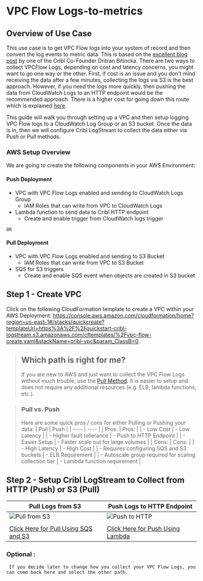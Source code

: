 # VPC Flow Logs-to-metrics


## Overview of Use Case
This use case is to get VPC Flow logs into your system of record and then convert the log events to metric data. This is based on the [excellent blog post](https://cribl.io/blog/practical-logs-to-metrics-conversion-with-cribl/) by one of the Cribl Co-Founder Dritran Bitincka. There are two ways to collect VPCFlow Logs, depending on cost and latency concerns, you might want to go one way or the other. First, if cost is an issue and you don't mind receiving the data after a few minutes, collecting the logs via S3 is the best approach. However, if you need the logs more quickly, then pushing the data from CloudWatch Logs to an HTTP endpoint would be the recommended approach. There is a higher cost for going down this route which is explained [here](https://stackoverflow.com/questions/55472308/cloudwatch-log-store-costing-vs-s3-costing). 

This guide will walk you through setting up a VPC and then setup logging VPC Flow logs to a CloudWatch Log Group or an S3 bucket. Once the data is in, then we will configure Cribl LogStream to collect the data either via Push or Pull methods. 

### AWS Setup Overview
We are going to create the following components in your AWS Environment:

#### Push Deployment 
- VPC with VPC Flow Logs enabled and sending to CloudWatch Logs Group
    - IAM Roles that can write from VPC to CloudWatch Logs
- Lambda function to send data to Cribl HTTP endpoint
    - Create and enable trigger from CloudWatch logs trigger

`OR`

#### Pull Deployment
- VPC with VPC Flow Logs enabled and sending to S3 Bucket
    - IAM Roles that can write from VPC to S3 Bucket
- SQS for S3 triggers
    - Create and enable SQS event when objects are created in S3 bucket

## Step 1 - Create VPC 
Click on the following CloudFormation template to create a VPC within your AWS Deployment: https://console.aws.amazon.com/cloudformation/home?region=us-east-1#/stacks/quickcreate?templateUrl=https%3A%2F%2Fquickstart-cribl-logstream.s3.amazonaws.com/cftemplates/%2Fvpc-flow-create.yaml&stackName=cribl-vpc&param_ClassB=0.

> ## Which path is right for me?
> If you are new to AWS and just want to collect the VPC Flow Logs without much trouble, use the [Pull Method](/sqs_s3_pull/sqs_s3_pull.md). It is easier to setup and does not require any additional resources (e.g. ELB, lambda functions, etc.). 
>

>
> ### Pull vs. Push 
> Here are some quick pros / cons for either Pulling or Pushing your data: 
> | Pull | Push |
> | ---- | ---- |
> | Pros: | Pros: |
> | - Low Cost | - Low Latency |
> | - Higher fault tollerance | - Push to HTTP Endpoint |
> | - Easier Setup | - Faster scale out for large volumes |
> | Cons: | Cons: |
> | - High Latency | - High Cost |
> | - Requires configuring SQS and S3 buckets | - ELB Requirement | 
> | - Autoscale group required for scaling collection tier | - Lambda function requirement |
>

## Step 2 - Setup Cribl LogStream to Collect from HTTP (Push) or S3 (Pull)

| Pull Logs from S3 | Push Logs to HTTP Endpoint  |
| -------------------------- | ----------------- |
| ![Pull from S3](https://quickstart-cribl-logstream.s3.amazonaws.com/architecture/Cribl_LS_S3_SQS_Collection.png) |  ![Push to HTTP](https://quickstart-cribl-logstream.s3.amazonaws.com/architecture/HTTP_to_Cirbl_Log.png) |
| |
| [Click Here for Pull Using SQS and S3](/sqs_s3_pull/sqs_s3_pull.md) |  [Click Here for Push Using Lambda](/lambda_push/lambda_push.md)| 

### Optional :  
` If you decide later to change how you collect your VPC Flow Logs, you can come back here and select the other path.`